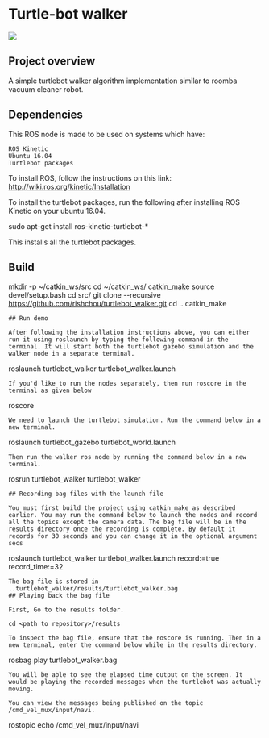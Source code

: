 # Turtle-bot walker
<a href='https://github.com/rishchou/turtlebot_walker/blob/master/LICENSE'><img src='https://img.shields.io/badge/License-MIT-brightgreen.svg'/></a>

## Project overview
A simple turtlebot walker algorithm implementation similar to roomba vacuum cleaner robot.

## Dependencies

This ROS node is made to be used on systems which have:

    ROS Kinetic
    Ubuntu 16.04
    Turtlebot packages

To install ROS, follow the instructions on this link: http://wiki.ros.org/kinetic/Installation

To install the turtlebot packages, run the following after installing ROS Kinetic on your ubuntu 16.04.

sudo apt-get install ros-kinetic-turtlebot-*

This installs all the turtlebot packages.

##  Build

mkdir -p ~/catkin_ws/src
cd ~/catkin_ws/
catkin_make
source devel/setup.bash
cd src/
git clone --recursive https://github.com/rishchou/turtlebot_walker.git
cd ..
catkin_make
```
## Run demo

After following the installation instructions above, you can either run it using roslaunch by typing the following command in the terminal. It will start both the turtlebot gazebo simulation and the walker node in a separate terminal.
```
roslaunch turtlebot_walker turtlebot_walker.launch
```
If you'd like to run the nodes separately, then run roscore in the terminal as given below
```
roscore
```
We need to launch the turtlebot simulation. Run the command below in a new terminal.
```
roslaunch turtlebot_gazebo turtlebot_world.launch
```
Then run the walker ros node by running the command below in a new terminal.
```
rosrun turtlebot_walker turtlebot_walker
```
## Recording bag files with the launch file

You must first build the project using catkin_make as described earlier. You may run the command below to launch the nodes and record all the topics except the camera data. The bag file will be in the results directory once the recording is complete. By default it records for 30 seconds and you can change it in the optional argument secs
```
roslaunch turtlebot_walker turtlebot_walker.launch record:=true record_time:=32
```
The bag file is stored in ..turtlebot_walker/results/turtlebot_walker.bag
## Playing back the bag file

First, Go to the results folder.

cd <path to repository>/results

To inspect the bag file, ensure that the roscore is running. Then in a new terminal, enter the command below while in the results directory.
```
rosbag play turtlebot_walker.bag
```
You will be able to see the elapsed time output on the screen. It would be playing the recorded messages when the turtlebot was actually moving.

You can view the messages being published on the topic /cmd_vel_mux/input/navi.
```
rostopic echo /cmd_vel_mux/input/navi
```
